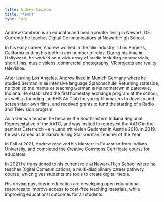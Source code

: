 ```yaml
---
title: Andrew Cambron
title: "About"
type: Page
---
```


Andrew Cambron is an educator and media creator living in Newark, DE. Currently he teaches Digital Communications at Newark High School.

In his early career, Andrew worked in the film industry in Los Angeles, California cutting his teeth in any number of roles. During his time in Hollywood, he worked on a wide array of media including commercials, short films, music videos, commercial photography, VR projects and reality television.

After leaving Los Angeles, Andrew lived in Munich Germany where he studied German in an intensive language Sprachschule. Returning stateside, he took up the mantle of teaching German in his hometown in Batesville, Indiana. He established the first homestay exchange program at the school, as well as founding the BHS AV Club for young filmmakers to develop and screen their own films, and received grants to fund the starting of a Radio and Television program.

As a German teacher he became the Southeastern Indiana Regional Representative of the AATG, and was invited to represent the AATG in the seminar Österreich – ein Land mit vielen Gesichter in Austria 2018. In 2019, he was named as Indiana’s Rising Star German Teacher of the Year.

In Fall of 2021, Andrew received his Masters in Education from Indiana University, and completed the Creative Commons Certificate course for educators.

In 2021 he transitioned to his current role at Newark High School where he teaches Digital Communications; a multi-disciplinary career pathway course, which gives students the tools to create digital media.

His driving passions in education are developing open educational resources to improve access to cost-free teaching materials, while improving educational outcomes for all students.
